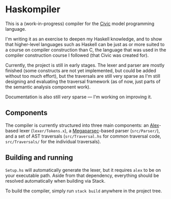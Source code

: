 # Haskompiler
This is a (work-in-progress) compiler for the [Civic](https://staff.fnwi.uva.nl/c.u.grelck/teaching/docs/civic_2020.pdf) model programming language.

I'm writing it as an exercise to deepen my Haskell knowledge, and to show that higher-level languages such as Haskell can be just as or more suited to a course on compiler construction than C, the language that was used in the compiler construction course I followed (that Civic was created for).

Currently, the project is still in early stages. The lexer and parser are mostly finished (some constructs are not yet implemented, but could be added without too much effort), but the traversals are still very sparse as I'm still designing and evaluating the traversal framework (as of now, just parts of the semantic analysis component work).

Documentation is also still _very_ sparse &mdash; I'm working on improving it.

## Components
The compiler is currently structured into three main components: an [Alex](https://www.haskell.org/alex/)-based lexer (`lexer/Tokens.x`), a [Megaparsec](https://github.com/mrkkrp/megaparsec/)-based parser (`src/Parser/`), and a set of AST traversals (`src/Traversal.hs` for common traversal code, `src/Traversals/` for the individual traversals).

## Building and running
`Setup.hs` will automatically generate the lexer, but it requires `alex` to be on your executable path. Aside from that dependency, everything should be resolved automatically when building via Stack.

To build the compiler, simply run `stack build` anywhere in the project tree.